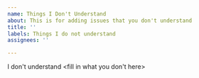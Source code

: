 ```yaml
---
name: Things I Don't Understand
about: This is for adding issues that you don't understand
title: ''
labels: Things I do not understand
assignees: ''

---
```


I don't understand <fill in what you don't here>
